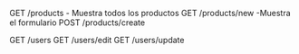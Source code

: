 GET /products - Muestra todos los productos
GET /products/new -Muestra el formulario
POST /products/create

GET /users
GET /users/edit
GET /users/update